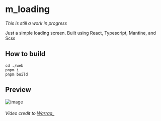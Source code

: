 # m_loading

*This is still a work in progress*

Just a simple loading screen. Built using React, Typescript, Mantine, and Scss

## How to build
```
cd ./web
pnpm i
pnpm build
```

## Preview
![image](https://github.com/MafewTM/m_loading/assets/22198949/da4b1765-6661-41ab-8c80-50292954a07b)


###### *Video credit to [Warraa_](https://www.youtube.com/watch?v=DAQYMyzE8ww)*
